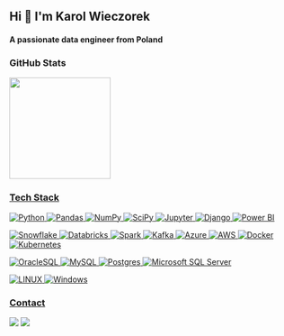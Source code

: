 <h2 align="left">Hi 👋 I'm Karol Wieczorek</h2>
<h4 align="left">A passionate data engineer from Poland</h4>
<p align="left">
</p>


### GitHub Stats
<div>
  <a href="https://github.com/wiecoder">
    <img height="180em" src="https://github-readme-streak-stats.herokuapp.com/?user=wiecoder&theme=dracula&hide_border=false">
</div>

### Tech Stack
![Python](https://img.shields.io/badge/Python-3776AB.svg?style=for-the-badge&logo=Python&logoColor=white)
![Pandas](https://img.shields.io/badge/pandas-150458.svg?style=for-the-badge&logo=pandas&logoColor=white)
![NumPy](https://img.shields.io/badge/NumPy-013243.svg?style=for-the-badge&logo=NumPy&logoColor=white)
![SciPy](https://img.shields.io/badge/SciPy-8CAAE6.svg?style=for-the-badge&logo=SciPy&logoColor=white) 
![Jupyter](https://img.shields.io/badge/Jupyter-F37626.svg?style=for-the-badge&logo=Jupyter&logoColor=white)
![Django](https://img.shields.io/badge/Django-092E20.svg?style=for-the-badge&logo=Django&logoColor=white)
![Power BI](https://img.shields.io/badge/Power%20BI-F2C811.svg?style=for-the-badge&logo=Power-BI&logoColor=black)

![Snowflake](https://img.shields.io/badge/Snowflake-29B5E8.svg?style=for-the-badge&logo=Snowflake&logoColor=white)
![Databricks](https://img.shields.io/badge/Databricks-FF3621.svg?style=for-the-badge&logo=Databricks&logoColor=white)
![Spark](https://img.shields.io/badge/Apache%20Spark-E25A1C.svg?style=for-the-badge&logo=Apache-Spark&logoColor=white)
![Kafka](https://img.shields.io/badge/Apache%20Kafka-231F20.svg?style=for-the-badge&logo=Apache-Kafka&logoColor=white)
![Azure](https://img.shields.io/badge/Microsoft%20Azure-0078D4.svg?style=for-the-badge&logo=Microsoft-Azure&logoColor=white)
![AWS](https://img.shields.io/badge/Amazon%20AWS-232F3E.svg?style=for-the-badge&logo=Amazon-AWS&logoColor=white)
![Docker](https://img.shields.io/badge/Docker-2496ED.svg?style=for-the-badge&logo=Docker&logoColor=white)
![Kubernetes](https://img.shields.io/badge/Kubernetes-326CE5.svg?style=for-the-badge&logo=Kubernetes&logoColor=white)

![OracleSQL](https://img.shields.io/badge/Oracle-F80000.svg?style=for-the-badge&logo=Oracle&logoColor=white)
![MySQL](https://img.shields.io/badge/MySQL-4479A1.svg?style=for-the-badge&logo=MySQL&logoColor=white) 
![Postgres](https://img.shields.io/badge/PostgreSQL-4169E1.svg?style=for-the-badge&logo=PostgreSQL&logoColor=white)
![Microsoft SQL Server](https://img.shields.io/badge/Microsoft%20SQL%20Server-CC2927.svg?style=for-the-badge&logo=Microsoft-SQL-Server&logoColor=white)

![LINUX](https://img.shields.io/badge/Linux-FCC624?style=for-the-badge&logo=linux&logoColor=black)
![Windows](https://img.shields.io/static/v1?style=for-the-badge&message=Windows&color=0078D6&logo=Windows&logoColor=FFFFFF&label=)
  
### Contact
<div>
  <a href = "mailto:karol.wieczorek.contact@gmail.com"><img src="https://img.shields.io/badge/-Gmail-%23333?style=for-the-badge&logo=gmail&logoColor=white" target="_blank"></a>
  <a href="https://www.linkedin.com/in/kwieczorek-contact" target="_blank"><img src="https://img.shields.io/badge/-LinkedIn-%230077B5?style=for-the-badge&logo=linkedin&logoColor=white" target="_blank"></a> 
</div>

  
<!---
<img height="160em" src="https://github-readme-stats.vercel.app/api?username=wiecoder&theme=dracula&hide_border=false&include_all_commits=true&count_private=true">
-->
